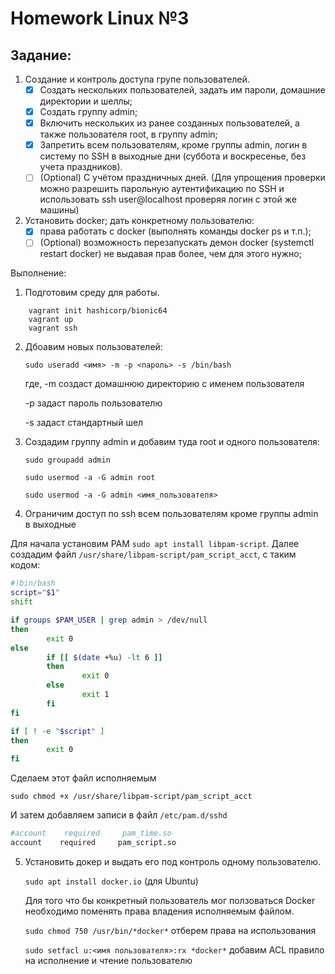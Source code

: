 # Homework Linux №3

## Задание:
1. Создание и контроль доступа групе пользователей.
    - [x] Создать нескольких пользователей, задать им пароли, домашние директории и шеллы;
    - [x] Создать группу admin;
    - [x] Включить нескольких из ранее созданных пользователей, а также пользователя root, в группу admin;
    - [x] Запретить всем пользователям, кроме группы admin, логин в систему по SSH в выходные дни (суббота и воскресенье, без учета праздников).
    - [ ] (Optional) С учётом праздничных дней.
    (Для упрощения проверки можно разрешить парольную аутентификацию по SSH и использовать ssh user@localhost проверяя логин с этой же машины)

2. Установить docker; дать конкретному пользователю:
    - [x] права работать с docker (выполнять команды docker ps и т.п.);
    - [ ] (Optional) возможность перезапускать демон docker (systemctl restart docker) не выдавая прав более, чем для этого нужно;

Выполнение:
1. Подготовим среду для работы.
```
    vagrant init hashicorp/bionic64
    vagrant up
    vagrant ssh
```
2. Дбоавим новых пользователей:

    `sudo useradd <имя> -m -p <пароль> -s /bin/bash`

    где, -m создаст домашнюю директорию с именем пользователя

    -p задаст пароль пользователю

    -s задаст стандартный шел

3. Создадим группу admin и добавим туда root и одного пользователя:

    `sudo groupadd admin`

    `sudo usermod -a -G admin root`

    `sudo usermod -a -G admin <имя_пользователя>`

4. Ограничим доступ по ssh всем пользователям кроме группы admin в выходные

Для начала установим PAM
`sudo apt install libpam-script`.
Далее создадим файл `/usr/share/libpam-script/pam_script_acct`, с таким кодом:
```bash
#!bin/bash
script="$1"
shift

if groups $PAM_USER | grep admin > /dev/null
then
        exit 0
else
        if [[ $(date +%u) -lt 6 ]]
        then
                exit 0
        else
                exit 1
        fi
fi

if [ ! -e "$script" ]
then
        exit 0
fi
```

Cделаем этот файл исполняемым

`sudo chmod +x /usr/share/libpam-script/pam_script_acct`


И затем добавляем записи в файл `/etc/pam.d/sshd`

```bash
#account    required     pam_time.so
account    required     pam_script.so
```

5. Установить докер и выдать его под контроль одному пользователю.

    `sudo apt install docker.io` (для Ubuntu)

    Для того что бы конкретный пользователь мог ползоваться Docker необходимо поменять права владения исполняемым файлом.

    `sudo chmod 750 /usr/bin/*docker*`  отберем права на использования

    `sudo setfacl u:<имя пользователя>:rx *docker*`  добавим ACL правило на исполнение и чтение пользователю





            
